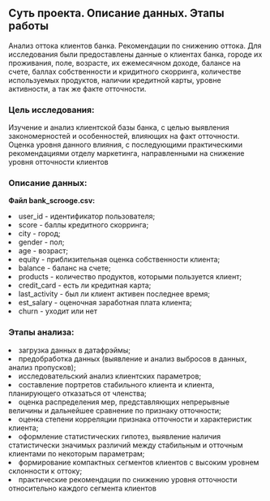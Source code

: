 ## **Суть проекта. Описание данных. Этапы работы**

Анализ оттока клиентов банка. Рекомендации по снижению оттока.
Для исследования были предоставлены данные о клиентах банка, городе их проживания, поле, возрасте, их ежемесячном доходе, балансе на счете, баллах собственности и кридитного скорринга, количестве используемых продуктов, наличии кредитной карты, уровне активности, а так же факте отточности.

### **Цель исследования:**
Изучение и анализ клиентской базы банка, с целью выявления закономерностей и особенностей, влияющих на факт отточности. Оценка уровня данного влияния, с последующими практическими рекомендациями отделу маркетинга, направленными на снижение уровня отточности клиентов

### **Описание данных:**
**Файл bank_scrooge.csv:**

<li>
user_id - идентификатор пользователя;
<li>
score - баллы кредитного скорринга;
<li>
city - город;
<li>
gender - пол;
<li>
age - возраст;
<li>
equity - приблизительная оценка собственности клиента;
<li>
balance - баланс на счете;
<li>
products - количество продуктов, которыми пользуется клиент;
<li>
credit_card - есть ли кредитная карта;
<li>
last_activity - был ли клиент активен последнее время;
<li>
est_salary - оценочная заработная плата клиента;
<li>
churn - уходит или нет

### **Этапы анализа:**

<li>
загрузка данных в датафрэймы;
<li>
предобработка данных (выявление и анализ выбросов в данных, анализ пропусков);
<li>
исследовательский анализ клиентских параметров;
<li>
составление портретов стабильного клиента и клиента, планирующего отказаться от членства;
<li>
оценка распределения мер, представляющих непрерывные величины и дальнейшее сравнение по признаку отточности;
<li>
оценка степени корреляции признака отточности и характеристик клиента;
<li>
оформление статистических гипотез, выявление наличия статистически значимых различий между стабильным и отточным клиентами по некоторым параметрам;
<li>
формирование компактных сегментов клиентов с высоким уровнем склонности к оттоку;
<li>
практические рекомендации по снижению уровня отточности относительно каждого сегмента клиентов
